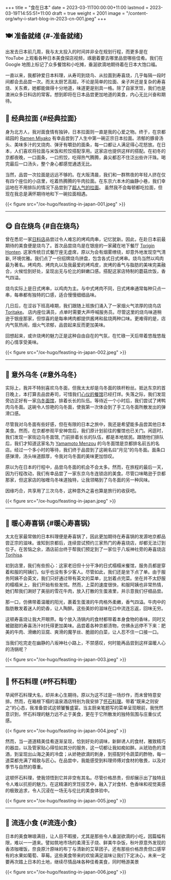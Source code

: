 +++
title = "食在日本"
date = 2023-03-11T00:00:00+11:00
lastmod = 2023-03-19T14:55:51+11:00
draft = true
weight = 2001
image = "/content-org/why-i-start-blog-in-2023-cn-001.jpeg"
+++

## 🍽️ 准备就绪 {#️-准备就绪}

出发去日本前几周，我与太太投入的时间并非全在规划行程，而更多是在 YouTube 上观看各种日本美食探店视频，琢磨着要去哪里品尝哪些佳肴。我们在 Google 地图上标记了众多餐馆和小吃摊，垂涎欲滴地期待着在日本大饱口福。

一直以来，我都钟爱日本料理，从寿司到烧鸟、从拉面到寿喜烧，几乎每隔一段时间都会去品尝一次。而太太厨艺高超，不论是简单的拉面、亲子丼还是复杂的寿喜烧、关东煮，她都能做得十分地道，味道更是别具一格。除了自家烹饪，我们也是澳洲众多日料店的常客。想到即将在日本品尝更加地道的美食，内心无比兴奋和期待。


## 🍜 经典拉面 {#经典拉面}

身为北方人，我对面食情有独钟，日本拉面则一直是我的心爱之物。终于，在京都祗园的 [Ramen Miyako](https://goo.gl/maps/GH5y5S7wvnsqu14q6) 有幸品尝到了人生中第一碗正宗日本拉面。浓郁的豚骨汤头、美味多汁的叉烧肉、弹牙有嚼劲的面条，每一口都让人满足得心花怒放。在日本，人们喜欢将拉面与米饭和煎饺搭配享用。这家店也提供这样的搭配。在初冬的京都夜晚，一口面条，一口煎饺，吃得热气腾腾，鼻尖都忍不住泛出些许汗珠。喝完最后一口汤头，整个身心都感觉通透无比。

当然，品尝一次拉面是远远不够的。在大阪清晨，我们和一群熬夜的年轻人挤在仅有四个座位的小店里，吃着热腾腾的牛肉拉面。在东京六本木的幽静小巷，我们幸运地在不用排队的情况下品尝到了[超人气的拉面](https://goo.gl/maps/DQBg2PfFZwmb7uVc8)。 虽然我不会每顿都吃拉面，但现在我总是满怀期待地和下一碗拉面相遇。

{{< figure src="/ox-hugo/feasting-in-japan-001.jpeg" >}}

---


## 😋 自在烧鸟 {#自在烧鸟}

曾在悉尼一家[日料店](https://goo.gl/maps/yXHJkQAG9bCzk9x1A)品尝过令人难忘的烤鸡肉串，记忆犹新。因此，在赴日本前最期待的美食便是烧鸟了。首次品尝烧鸟是在银座的一家藏在地下餐厅 [Torigin Honten](https://goo.gl/maps/Jfxv7MFbJCrMfwpq8). 这家传统日式餐厅座无虚席，原以为会有烟雾缭绕，却意外地发现空气清新, 环境优雅。我们点了一份招牌烧鸟拼盘，包含各式日式烤串。烧鸟当然以鸡肉最为著名。烤鸡肉、烤肉丸以及我最爱的烤鸡皮，炭烤的香气与脂肪的美味完美融合，火候恰到好处，呈现出无与伦比的鲜嫩口感。搭配这家店特制的蘑菇炊饭，香气四溢。

烧鸟实际上是日式烤串，以鸡肉为主。与中式烤肉不同，日式烤串通常每种只点一串，每串都有独特的口感，适合慢慢细细品味。

几日后，在涩谷下班高峰期，我们跟随上班族们涌入了一家烟火气浓厚的烧鸟店 [Toritake](https://goo.gl/maps/MB1CrCbWoEZXzxhWA)。 店内座位满员，点单时需要大声呼喊服务员。尽管这里的烧鸟味道稍逊于银座那家，但惊喜的是每串烤肉都提供酱烤和盐烧两种口味。更难得的是，店内气氛热闹，烟火气浓郁，品尝起来反而更加美味。

回想起来，或许烧烤的魅力正是这种自由自在的气氛，在忙碌一天后带着悠哉悠哉的心情享受美味。

{{< figure src="/ox-hugo/feasting-in-japan-002.jpeg" >}}

---


## 🍜 意外乌冬 {#意外乌冬}

实际上，我并不特别喜欢乌冬面，但我太太却是乌冬面的铁杆粉丝。抵达东京的首日晚上，本打算去品尝寿司，可惜我们[心仪的餐馆](https://goo.gl/maps/1qHG17pZw3ey1zz9A)已经打烊。失落之际，我们发现旁边正好有一家[乌冬面馆](https://goo.gl/maps/ew4TSxi3m45eEyMt8)，排着长长的队伍。等待近一个小时后，我们尝试了烤鸭肉乌冬面。这碗令人惊艳的乌冬面，使我第一次体会到了手工乌冬面所散发出的弹滑口感。

尽管我对乌冬面有些好感，但在有限的日本之旅中，我还是希望能多品尝其他日本美食。然而，在京都参观平安神宫后，我们原计划前往的餐馆也已关门。闲逛时，我们发现一家街边乌冬面馆, 门前排着长长的队伍，都是本地居民。跟随他们排队后，我们才知道这家名为 [Yamamoto Menzou](https://goo.gl/maps/F6yrdknA9URdZTSn8) 的乌冬面馆是京都排名前五的名店。经过一个多小时的等待，我们终于品尝到了这碗名曰“月见”的乌冬面。面条口感弹滑，汤头味道醇厚，令我对乌冬面的美味更加惊叹。

原以为在日本的行程中，品尝乌冬面的机会不会太多。然而，在旅程的最后一天，因为行程改动，我们有幸品尝了一家东京乌冬连锁店的美食。尽管口味略逊于京都那家，但这家店的咖喱乌冬味道独特，让我领略到了乌冬面的另一种风味。

因缘巧合，共享用了三次乌冬，这种意外之喜也算是旅行的收获吧。

{{< figure src="/ox-hugo/feasting-in-japan.jpeg" >}}

---


## 🍲 暖心寿喜锅 {#暖心寿喜锅}

太太在家最常做的日本料理便是寿喜锅了，因此更加期待在寿喜锅的发源地京都品尝正宗的滋味。谁知到京都后，连续尝试预约三家热门的寿喜烧店，却都无法订到位子。在苦恼之余，酒店前台终于帮我们预定到了一家位于八坂神社旁的寿喜烧店 [Torihisa](https://goo.gl/maps/Hx6Ns11VJt3GefnBA).

初到店里，我们有些担心：这家老旧但十分干净的日式榻榻米餐馆，服务员都是穿着和服的阿姨们，似乎也没有多少客人。尽管如此，我们还是坐下点了单。由于服务阿姨不会英文，我们只好通过带有英文的菜单，比划着点完菜。坐在并不太舒服的榻榻米上，我们开始有些发怵。然而，上菜的速度很快，和服阿姨也非常热情，她们帮我们涮好了美丽的雪花牛肉，放入打散的生蛋液里，并示意我们仔细品尝。

那一口，仿佛带着温暖的阳光，裹着生蛋液的牛肉格外柔嫩，香气四溢。牛肉中的脂肪散发着迷人的奶香，让人陶醉。这些美妙的滋味在口中流连忘返，回味无穷。

这顿寿喜烧让我大开眼界。每个放入汤锅内的食材都带着本身食物的香味，同时又被甜甜的寿喜汤汁衬托得更加美味。品尝着各种京都渍物，仿佛永远停不下来：肥美的牛肉、滑嫩的豆腐、爽滑的魔芋丝、脆甜的白菜，让人忍不住一口接一口。

当我们吃完走在幽静的八坂神社小路上，不禁感叹，何时能再品尝到这样温暖人心的汤锅呢？

{{< figure src="/ox-hugo/feasting-in-japan-003.jpeg" >}}

---


## 🍱 怀石料理 {#怀石料理}

早闻怀石料理大名，却并未心生期待。原以为这不过是一场炒作，而未曾特意安排。然而，在箱根下榻的温泉酒店特别为我安排了[怀石料理](https://goo.gl/maps/TQ4xwsz82U7MaFfK7)。带着“既来之则安之”的心态，我准备尝试这顿饕餮盛宴。当主厨亲笔题写的菜单呈现眼前，我恍然意识到，怀石料理的魅力远不止于美食，更在于它所散发的独特氛围与庄重仪式感。

{{< figure src="/ox-hugo/feasting-in-japan-004.jpeg" >}}

然而，当一道道精美佳肴逐渐呈现，恰到好处的调味，新鲜诱人的食材，雅致精巧的器皿，以及管家贴心得恰如其分的服务，这一切都让我如痴如醉。从琥珀色的清酒，到呈现出山海之美的冷盘；从娇艳欲滴的刺身，到搭配时令蔬菜的酢物，每一道菜都充满了精致与匠心。在品尝中，我能感受到料理师傅对食材的敬畏，以及对季节与自然的尊重。

这顿怀石料理，使我领悟到它并非空有其名。尽管价格昂贵，但却展示出了独特且令人难以抗拒的魅力。在这精湛的烹饪技艺中，融入了对食材、色香味和视觉美感的极致追求，令人沉浸在一场无与伦比的美食体验中。

{{< figure src="/ox-hugo/feasting-in-japan-005.jpeg" >}}

---


## 🍡 流连小食 {#流连小食}

日本的美食琳琅满目，让人目不暇接，尤其是那些令人垂涎欲滴的小吃，因篇幅有限，难以一一道来。譬如筑地市场的柔滑玉子烧、鲜美牛杂饭，秋叶原意外发现的香浓咖喱饭，奈良原汁原味的布丁与清新的艾草团子。还有那些价格昂贵但口感罕有的水果如葡萄、草莓。这些美食带来的欢愉满足滋味让我们下定决心，未来一定要再次踏上日本的土地，继续尽情品味各种佳肴美食，同时畅游美景

{{< figure src="/ox-hugo/feasting-in-japan-006.jpeg" >}}
